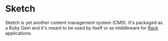 # Sketch

Sketch is yet another content management system (CMS). It's packaged as a Ruby
Gem and it's meant to be used by itself or as middleware for
[Rack](http://rack.rubyforge.org/) applications. 

